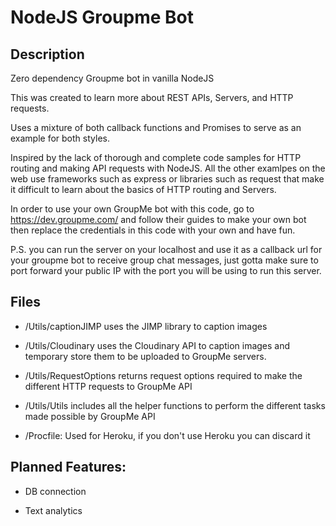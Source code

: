 # NodeJS Groupme Bot


## Description
Zero dependency Groupme bot in vanilla NodeJS

This was created to learn more about REST APIs, Servers, and HTTP requests. 

Uses a mixture of both callback functions and Promises to serve as an example for both styles. 

Inspired by the lack of thorough and complete code samples for HTTP routing and making API requests with NodeJS. All the other examlpes on the web use frameworks such as express or libraries such as request that make it difficult to learn about the basics of HTTP routing and Servers.

In order to use your own GroupMe bot with this code, go to https://dev.groupme.com/ and follow their guides to make your own bot then replace the credentials in this code with your own and have fun.

P.S. you can run the server on your localhost and use it as a callback url for your groupme bot to receive group chat messages, just gotta make sure to port forward your public IP with the port you will be using to run this server.


## Files

* /Utils/captionJIMP uses the JIMP library to caption images 

* /Utils/Cloudinary uses the Cloudinary API to caption images and temporary store them to be uploaded to GroupMe servers.

* /Utils/RequestOptions returns request options required to make the different HTTP requests to GroupMe API

* /Utils/Utils includes all the helper functions to perform the different tasks made possible by GroupMe API

* /Procfile: Used for Heroku, if you don't use Heroku you can discard it


## Planned Features: 

* DB connection
 
* Text analytics


